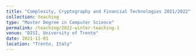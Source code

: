 ```yaml
---
title: "Complexity, Cryptography and Financial Technologies 2021/2022"
collection: teaching
type: "Master Degree in Computer Science"
permalink: /teaching/2022-winter-teaching-1
venue: "DISI, University of Trento"
date: 2021-11-01
location: "Trento, Italy"
---
```


